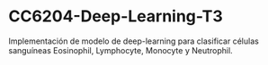# CC6204-Deep-Learning-T3
Implementación de modelo de deep-learning para clasificar células sanguíneas Eosinophil, Lymphocyte, Monocyte y Neutrophil.
